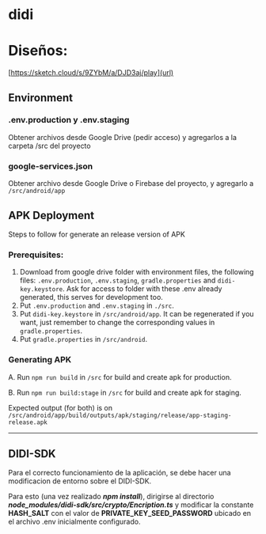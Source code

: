 # didi

# Diseños:
[https://sketch.cloud/s/9ZYbM/a/DJD3aj/play](url)


## Environment
### .env.production y .env.staging
Obtener archivos desde Google Drive (pedir acceso) y agregarlos a la carpeta /src del proyecto
### google-services.json
Obtener archivo desde Google Drive o Firebase del proyecto, y agregarlo a `/src/android/app`

## APK Deployment
Steps to follow for generate an release version of APK
### Prerequisites:
1. Download from google drive folder with environment files, the following files: `.env.production`, `.env.staging`, `gradle.properties` and `didi-key.keystore`. Ask for access to folder with these .env already generated, this serves for development too.
2. Put `.env.production` and `.env.staging` in `./src`.
3. Put `didi-key.keystore` in `/src/android/app`. It can be regenerated if you want, just remember to change the corresponding values in `gradle.properties`.
3. Put `gradle.properties` in `/src/android`.

### Generating APK 
A. Run `npm run build` in `/src` for build and create apk for production.

B. Run `npm run build:stage` in `/src` for build and create apk for staging.

Expected output (for both) is on `/src/android/app/build/outputs/apk/staging/release/app-staging-release.apk`

---
## DIDI-SDK

Para el correcto funcionamiento de la aplicación, se debe hacer una modificacion de entorno sobre el DIDI-SDK.

Para esto (una vez realizado _**npm install**_), dirigirse al directorio **_node_modules/didi-sdk/src/crypto/Encription.ts_** y modificar la constante **HASH_SALT** con el valor de **PRIVATE_KEY_SEED_PASSWORD** ubicado en el archivo .env inicialmente configurado.
